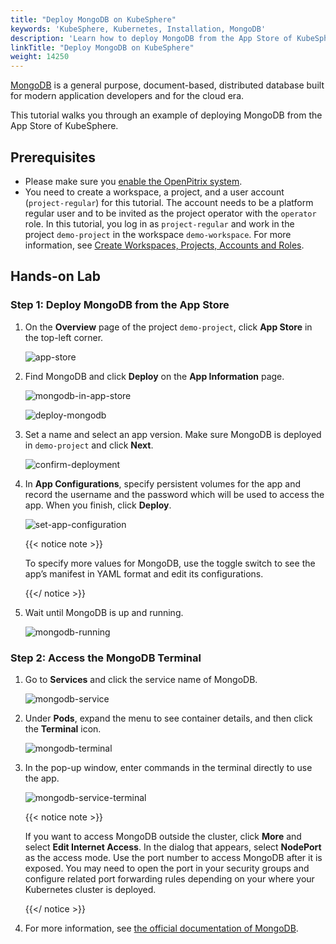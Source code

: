 ```yaml
---
title: "Deploy MongoDB on KubeSphere"
keywords: 'KubeSphere, Kubernetes, Installation, MongoDB'
description: 'Learn how to deploy MongoDB from the App Store of KubeSphere and access its service.'
linkTitle: "Deploy MongoDB on KubeSphere"
weight: 14250
---
```


[MongoDB](https://www.mongodb.com/) is a general purpose, document-based, distributed database built for modern application developers and for the cloud era.

This tutorial walks you through an example of deploying MongoDB from the App Store of KubeSphere.

## Prerequisites

- Please make sure you [enable the OpenPitrix system](../../../pluggable-components/app-store/).
- You need to create a workspace, a project, and a user account (`project-regular`) for this tutorial. The account needs to be a platform regular user and to be invited as the project operator with the `operator` role. In this tutorial, you log in as `project-regular` and work in the project `demo-project` in the workspace `demo-workspace`. For more information, see [Create Workspaces, Projects, Accounts and Roles](../../../quick-start/create-workspace-and-project/).

## Hands-on Lab

### Step 1: Deploy MongoDB from the App Store

1. On the **Overview** page of the project `demo-project`, click **App Store** in the top-left corner.

   ![app-store](/images/docs/appstore/built-in-apps/mongodb-app/app-store.png)

2. Find MongoDB and click **Deploy** on the **App Information** page.

   ![mongodb-in-app-store](/images/docs/appstore/built-in-apps/mongodb-app/mongodb-in-app-store.png)

   ![deploy-mongodb](/images/docs/appstore/built-in-apps/mongodb-app/deploy-mongodb.png)

3. Set a name and select an app version. Make sure MongoDB is deployed in `demo-project` and click **Next**.

   ![confirm-deployment](/images/docs/appstore/built-in-apps/mongodb-app/confirm-deployment.png)

4. In **App Configurations**, specify persistent volumes for the app and record the username and the password which will be used to access the app. When you finish, click **Deploy**.

   ![set-app-configuration](/images/docs/appstore/built-in-apps/mongodb-app/set-app-configuration.png)

   {{< notice note >}}

   To specify more values for MongoDB, use the toggle switch to see the app’s manifest in YAML format and edit its configurations.

   {{</ notice >}}

5. Wait until MongoDB is up and running.

   ![mongodb-running](/images/docs/appstore/built-in-apps/mongodb-app/mongodb-running.png)

### Step 2: Access the MongoDB Terminal

1. Go to **Services** and click the service name of MongoDB.

   ![mongodb-service](/images/docs/appstore/built-in-apps/mongodb-app/mongodb-service.png)

2. Under **Pods**, expand the menu to see container details, and then click the **Terminal** icon.

   ![mongodb-terminal](/images/docs/appstore/built-in-apps/mongodb-app/mongodb-terminal.png)

3. In the pop-up window, enter commands in the terminal directly to use the app.

   ![mongodb-service-terminal](/images/docs/appstore/built-in-apps/mongodb-app/mongodb-service-terminal.jpg)

   {{< notice note >}}

   If you want to access MongoDB outside the cluster, click **More** and select **Edit Internet Access**. In the dialog that appears, select **NodePort** as the access mode. Use the port number to access MongoDB after it is exposed. You may need to open the port in your security groups and configure related port forwarding rules depending on your where your Kubernetes cluster is deployed.

   {{</ notice >}} 

4. For more information, see [the official documentation of MongoDB](https://docs.mongodb.com/manual/).
